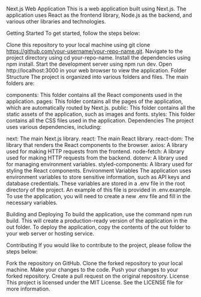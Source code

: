 Next.js Web Application
This is a web application built using Next.js. The application uses React as the frontend library, Node.js as the backend, and various other libraries and technologies.

Getting Started
To get started, follow the steps below:

Clone this repository to your local machine using git clone https://github.com/your-username/your-repo-name.git.
Navigate to the project directory using cd your-repo-name.
Install the dependencies using npm install.
Start the development server using npm run dev.
Open http://localhost:3000 in your web browser to view the application.
Folder Structure
The project is organized into various folders and files. The main folders are:

components: This folder contains all the React components used in the application.
pages: This folder contains all the pages of the application, which are automatically routed by Next.js.
public: This folder contains all the static assets of the application, such as images and fonts.
styles: This folder contains all the CSS files used in the application.
Dependencies
The project uses various dependencies, including:

next: The main Next.js library.
react: The main React library.
react-dom: The library that renders the React components to the browser.
axios: A library used for making HTTP requests from the frontend.
node-fetch: A library used for making HTTP requests from the backend.
dotenv: A library used for managing environment variables.
styled-components: A library used for styling the React components.
Environment Variables
The application uses environment variables to store sensitive information, such as API keys and database credentials. These variables are stored in a .env file in the root directory of the project. An example of this file is provided in .env.example. To use the application, you will need to create a new .env file and fill in the necessary variables.

Building and Deploying
To build the application, use the command npm run build. This will create a production-ready version of the application in the out folder. To deploy the application, copy the contents of the out folder to your web server or hosting service.

Contributing
If you would like to contribute to the project, please follow the steps below:

Fork the repository on GitHub.
Clone the forked repository to your local machine.
Make your changes to the code.
Push your changes to your forked repository.
Create a pull request on the original repository.
License
This project is licensed under the MIT License. See the LICENSE file for more information.